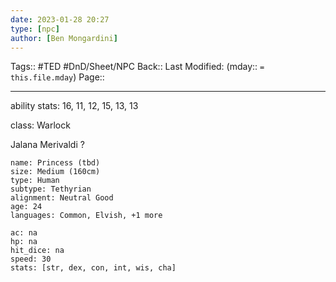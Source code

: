 ```yaml
---
date: 2023-01-28 20:27
type: [npc]
author: [Ben Mongardini]
---
```

Tags:: #TED #DnD/Sheet/NPC
Back:: 
Last Modified: (mday:: `= this.file.mday`)
Page::

---
ability stats:
16, 11, 12, 15, 13, 13

class:
Warlock

Jalana Merivaldi ? 

```statblock
name: Princess (tbd)
size: Medium (160cm)
type: Human
subtype: Tethyrian
alignment: Neutral Good
age: 24
languages: Common, Elvish, +1 more

ac: na
hp: na
hit_dice: na
speed: 30
stats: [str, dex, con, int, wis, cha]


```

